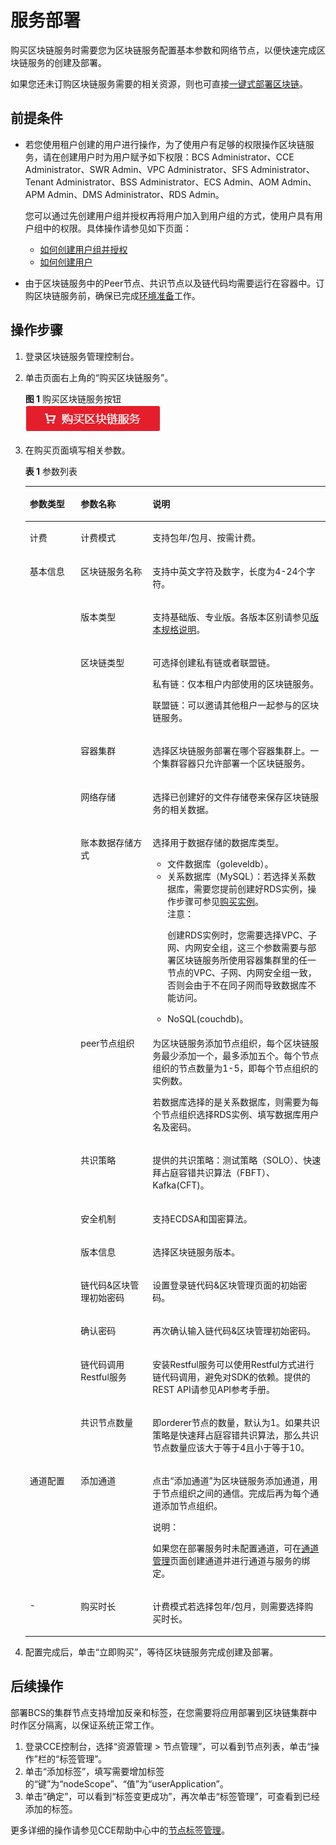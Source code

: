 # 服务部署<a name="bcs_usermanual_0001"></a>

购买区块链服务时需要您为区块链服务配置基本参数和网络节点，以便快速完成区块链服务的创建及部署。

如果您还未订购区块链服务需要的相关资源，则也可直接[一键式部署区块链](https://support.huaweicloud.com/qs-bcs/bcs_qs_0002.html)。

## 前提条件<a name="section4742631010333"></a>

-   若您使用租户创建的用户进行操作，为了使用户有足够的权限操作区块链服务，请在创建用户时为用户赋予如下权限：BCS Administrator、CCE Administrator、SWR Admin、VPC Administrator、SFS Administrator、Tenant Administrator、BSS Administrator、ECS Admin、AOM Admin、APM Admin、DMS Administrator、RDS Admin。

    您可以通过先创建用户组并授权再将用户加入到用户组的方式，使用户具有用户组中的权限。具体操作请参见如下页面：

    -   [如何创建用户组并授权](https://support.huaweicloud.com/usermanual-iam/zh-cn_topic_0046611269.html)
    -   [如何创建用户](https://support.huaweicloud.com/usermanual-iam/zh-cn_topic_0046611303.html)

-   由于区块链服务中的Peer节点、共识节点以及链代码均需要运行在容器中。订购区块链服务前，确保已完成[环境准备](https://support.huaweicloud.com/qs-bcs/bcs_qs_0001.html)工作。

## 操作步骤<a name="section3821583010823"></a>

1.  登录区块链服务管理控制台。
2.  单击页面右上角的“购买区块链服务”。

    **图 1**  购买区块链服务按钮<a name="fig43311511153817"></a>  
    ![](figures/购买区块链服务按钮.png "购买区块链服务按钮")

3.  在购买页面填写相关参数。

    **表 1**  参数列表

    <a name="table30889701101225"></a>
    <table><thead align="left"><tr id="row24967194101225"><th class="cellrowborder" valign="top" width="16.98%" id="mcps1.2.4.1.1"><p id="p14582442101225"><a name="p14582442101225"></a><a name="p14582442101225"></a>参数类型</p>
    </th>
    <th class="cellrowborder" valign="top" width="23.93%" id="mcps1.2.4.1.2"><p id="p40327186101225"><a name="p40327186101225"></a><a name="p40327186101225"></a>参数名称</p>
    </th>
    <th class="cellrowborder" valign="top" width="59.089999999999996%" id="mcps1.2.4.1.3"><p id="p45276618101225"><a name="p45276618101225"></a><a name="p45276618101225"></a>说明</p>
    </th>
    </tr>
    </thead>
    <tbody><tr id="row25139502102547"><td class="cellrowborder" valign="top" width="16.98%" headers="mcps1.2.4.1.1 "><p id="p23033770102547"><a name="p23033770102547"></a><a name="p23033770102547"></a>计费</p>
    </td>
    <td class="cellrowborder" valign="top" width="23.93%" headers="mcps1.2.4.1.2 "><p id="p53796042102547"><a name="p53796042102547"></a><a name="p53796042102547"></a>计费模式</p>
    </td>
    <td class="cellrowborder" valign="top" width="59.089999999999996%" headers="mcps1.2.4.1.3 "><p id="p116414517282"><a name="p116414517282"></a><a name="p116414517282"></a>支持包年/包月、按需计费。</p>
    </td>
    </tr>
    <tr id="row4836379101225"><td class="cellrowborder" rowspan="14" valign="top" width="16.98%" headers="mcps1.2.4.1.1 "><p id="p56202447101225"><a name="p56202447101225"></a><a name="p56202447101225"></a>基本信息</p>
    </td>
    <td class="cellrowborder" valign="top" width="23.93%" headers="mcps1.2.4.1.2 "><p id="p56104359101225"><a name="p56104359101225"></a><a name="p56104359101225"></a>区块链服务名称</p>
    </td>
    <td class="cellrowborder" valign="top" width="59.089999999999996%" headers="mcps1.2.4.1.3 "><p id="p48159244101225"><a name="p48159244101225"></a><a name="p48159244101225"></a>支持中英文字符及数字，长度为4-24个字符。</p>
    </td>
    </tr>
    <tr id="row456051213910"><td class="cellrowborder" valign="top" headers="mcps1.2.4.1.1 "><p id="p18560111213911"><a name="p18560111213911"></a><a name="p18560111213911"></a>版本类型</p>
    </td>
    <td class="cellrowborder" valign="top" headers="mcps1.2.4.1.2 "><p id="p185602012173919"><a name="p185602012173919"></a><a name="p185602012173919"></a>支持基础版、专业版。各版本区别请参见<a href="https://support.huaweicloud.com/productdesc-bcs/bcs_productdesc_0007.html" target="_blank" rel="noopener noreferrer">版本规格说明</a>。</p>
    </td>
    </tr>
    <tr id="row153267106514"><td class="cellrowborder" valign="top" headers="mcps1.2.4.1.1 "><p id="p6326191019517"><a name="p6326191019517"></a><a name="p6326191019517"></a>区块链类型</p>
    </td>
    <td class="cellrowborder" valign="top" headers="mcps1.2.4.1.2 "><p id="p1652853218462"><a name="p1652853218462"></a><a name="p1652853218462"></a>可选择创建私有链或者联盟链。</p>
    <p id="p9698103015478"><a name="p9698103015478"></a><a name="p9698103015478"></a>私有链：仅本租户内部使用的区块链服务。</p>
    <p id="p13182172614711"><a name="p13182172614711"></a><a name="p13182172614711"></a>联盟链：可以邀请其他租户一起参与的区块链服务。</p>
    </td>
    </tr>
    <tr id="row30780014101225"><td class="cellrowborder" valign="top" headers="mcps1.2.4.1.1 "><p id="p17105524101225"><a name="p17105524101225"></a><a name="p17105524101225"></a>容器集群</p>
    </td>
    <td class="cellrowborder" valign="top" headers="mcps1.2.4.1.2 "><p id="p43370175101225"><a name="p43370175101225"></a><a name="p43370175101225"></a>选择区块链服务部署在哪个容器集群上。一个集群容器只允许部署一个区块链服务。</p>
    </td>
    </tr>
    <tr id="row15130231163243"><td class="cellrowborder" valign="top" headers="mcps1.2.4.1.1 "><p id="p17589209163243"><a name="p17589209163243"></a><a name="p17589209163243"></a>网络存储</p>
    </td>
    <td class="cellrowborder" valign="top" headers="mcps1.2.4.1.2 "><p id="p15439848163243"><a name="p15439848163243"></a><a name="p15439848163243"></a>选择已创建好的文件存储卷来保存区块链服务的相关数据。</p>
    </td>
    </tr>
    <tr id="row999521893618"><td class="cellrowborder" valign="top" headers="mcps1.2.4.1.1 "><p id="p1710111916364"><a name="p1710111916364"></a><a name="p1710111916364"></a>账本数据存储方式</p>
    </td>
    <td class="cellrowborder" valign="top" headers="mcps1.2.4.1.2 "><p id="p171041953611"><a name="p171041953611"></a><a name="p171041953611"></a>选择用于数据存储的数据库类型。</p>
    <a name="ul54511737143920"></a><a name="ul54511737143920"></a><ul id="ul54511737143920"><li>文件数据库（goleveldb）。</li><li>关系数据库（MySQL）：若选择关系数据库，需要您提前创建好RDS实例，操作步骤可参见<a href="https://support.huaweicloud.com/qs-rds/zh-cn_topic_0046585334.html" target="_blank" rel="noopener noreferrer">购买实例</a>。<div class="notice" id="note1570351015499"><a name="note1570351015499"></a><a name="note1570351015499"></a><span class="noticetitle"> 注意： </span><div class="noticebody"><p id="p67037101494"><a name="p67037101494"></a><a name="p67037101494"></a>创建RDS实例时，您需要选择VPC、子网、内网安全组，这三个参数需要与部署区块链服务所使用容器集群里的任一节点的VPC、子网、内网安全组一致，否则会由于不在同子网而导致数据库不能访问。</p>
    </div></div>
    </li><li>NoSQL(couchdb)。</li></ul>
    </td>
    </tr>
    <tr id="row54787259101225"><td class="cellrowborder" valign="top" headers="mcps1.2.4.1.1 "><p id="p24136878101225"><a name="p24136878101225"></a><a name="p24136878101225"></a>peer节点组织</p>
    </td>
    <td class="cellrowborder" valign="top" headers="mcps1.2.4.1.2 "><p id="p8930122101225"><a name="p8930122101225"></a><a name="p8930122101225"></a>为区块链服务添加节点组织，每个区块链服务最少添加一个，最多添加五个。每个节点组织的节点数量为1-5，即每个节点组织的实例数。</p>
    <p id="p3264131284017"><a name="p3264131284017"></a><a name="p3264131284017"></a>若数据库选择的是关系数据库，则需要为每个节点组织选择RDS实例、填写数据库用户名及密码。</p>
    </td>
    </tr>
    <tr id="row13262242101225"><td class="cellrowborder" valign="top" headers="mcps1.2.4.1.1 "><p id="p40483158101225"><a name="p40483158101225"></a><a name="p40483158101225"></a>共识策略</p>
    </td>
    <td class="cellrowborder" valign="top" headers="mcps1.2.4.1.2 "><p id="p16609192814411"><a name="p16609192814411"></a><a name="p16609192814411"></a>提供的共识策略：测试策略（SOLO）、快速拜占庭容错共识算法（FBFT）、Kafka(CFT)。</p>
    </td>
    </tr>
    <tr id="row51431240101225"><td class="cellrowborder" valign="top" headers="mcps1.2.4.1.1 "><p id="p40701004142629"><a name="p40701004142629"></a><a name="p40701004142629"></a>安全机制</p>
    </td>
    <td class="cellrowborder" valign="top" headers="mcps1.2.4.1.2 "><p id="p8447055142629"><a name="p8447055142629"></a><a name="p8447055142629"></a>支持ECDSA和国密算法。</p>
    </td>
    </tr>
    <tr id="row16244066142629"><td class="cellrowborder" valign="top" headers="mcps1.2.4.1.1 "><p id="p3635234416031"><a name="p3635234416031"></a><a name="p3635234416031"></a>版本信息</p>
    </td>
    <td class="cellrowborder" valign="top" headers="mcps1.2.4.1.2 "><p id="p5885875316031"><a name="p5885875316031"></a><a name="p5885875316031"></a>选择区块链服务版本。</p>
    </td>
    </tr>
    <tr id="row4601311116031"><td class="cellrowborder" valign="top" headers="mcps1.2.4.1.1 "><p id="p3527643134110"><a name="p3527643134110"></a><a name="p3527643134110"></a>链代码&amp;区块管理初始密码</p>
    </td>
    <td class="cellrowborder" valign="top" headers="mcps1.2.4.1.2 "><p id="p1952774311414"><a name="p1952774311414"></a><a name="p1952774311414"></a>设置登录链代码&amp;区块管理页面的初始密码。</p>
    </td>
    </tr>
    <tr id="row182339774316"><td class="cellrowborder" valign="top" headers="mcps1.2.4.1.1 "><p id="p10619127174218"><a name="p10619127174218"></a><a name="p10619127174218"></a>确认密码</p>
    </td>
    <td class="cellrowborder" valign="top" headers="mcps1.2.4.1.2 "><p id="p96196784220"><a name="p96196784220"></a><a name="p96196784220"></a>再次确认输入链代码&amp;区块管理初始密码。</p>
    </td>
    </tr>
    <tr id="row644017536166"><td class="cellrowborder" valign="top" headers="mcps1.2.4.1.1 "><p id="p124407532169"><a name="p124407532169"></a><a name="p124407532169"></a>链代码调用Restful服务</p>
    </td>
    <td class="cellrowborder" valign="top" headers="mcps1.2.4.1.2 "><p id="p1440165341611"><a name="p1440165341611"></a><a name="p1440165341611"></a>安装Restful服务可以使用Restful方式进行链代码调用，避免对SDK的依赖。提供的REST API请参见API参考手册。</p>
    </td>
    </tr>
    <tr id="row761912764210"><td class="cellrowborder" valign="top" headers="mcps1.2.4.1.1 "><p id="p17000946101225"><a name="p17000946101225"></a><a name="p17000946101225"></a>共识节点数量</p>
    </td>
    <td class="cellrowborder" valign="top" headers="mcps1.2.4.1.2 "><p id="p34899374101225"><a name="p34899374101225"></a><a name="p34899374101225"></a>即orderer节点的数量，默认为1。如果共识策略是快速拜占庭容错共识算法，那么共识节点数量应该大于等于4且小于等于10。</p>
    </td>
    </tr>
    <tr id="row45658910101225"><td class="cellrowborder" valign="top" width="16.98%" headers="mcps1.2.4.1.1 "><p id="p7384191101225"><a name="p7384191101225"></a><a name="p7384191101225"></a>通道配置</p>
    </td>
    <td class="cellrowborder" valign="top" width="23.93%" headers="mcps1.2.4.1.2 "><p id="p61248593101225"><a name="p61248593101225"></a><a name="p61248593101225"></a>添加通道</p>
    </td>
    <td class="cellrowborder" valign="top" width="59.089999999999996%" headers="mcps1.2.4.1.3 "><p id="p62188987101225"><a name="p62188987101225"></a><a name="p62188987101225"></a>点击“添加通道”为区块链服务添加通道，用于节点组织之间的通信。完成后再为每个通道添加节点组织。</p>
    <div class="note" id="note1186583113237"><a name="note1186583113237"></a><a name="note1186583113237"></a><span class="notetitle"> 说明： </span><div class="notebody"><p id="p323817335203"><a name="p323817335203"></a><a name="p323817335203"></a>如果您在部署服务时未配置通道，可在<a href="https://support.huaweicloud.com/usermanual-bcs/bcs_usermanual_0004.html" target="_blank" rel="noopener noreferrer">通道管理</a>页面创建通道并进行通道与服务的绑定。</p>
    </div></div>
    </td>
    </tr>
    <tr id="row113205479408"><td class="cellrowborder" valign="top" width="16.98%" headers="mcps1.2.4.1.1 "><p id="p4320114764020"><a name="p4320114764020"></a><a name="p4320114764020"></a>-</p>
    </td>
    <td class="cellrowborder" valign="top" width="23.93%" headers="mcps1.2.4.1.2 "><p id="p117170167435"><a name="p117170167435"></a><a name="p117170167435"></a>购买时长</p>
    </td>
    <td class="cellrowborder" valign="top" width="59.089999999999996%" headers="mcps1.2.4.1.3 "><p id="p65844467103430"><a name="p65844467103430"></a><a name="p65844467103430"></a>计费模式若选择包年/包月，则需要选择购买时长。</p>
    </td>
    </tr>
    </tbody>
    </table>

4.  配置完成后，单击“立即购买”，等待区块链服务完成创建及部署。

## 后续操作<a name="section81291214158"></a>

部署BCS的集群节点支持增加反亲和标签，在您需要将应用部署到区块链集群中时作区分隔离，以保证系统正常工作。

1.  登录CCE控制台，选择“资源管理 \> 节点管理”，可以看到节点列表，单击“操作”栏的“标签管理”。
2.  单击“添加标签”，填写需要增加标签的“键”为“nodeScope”、“值”为“userApplication”。
3.  单击“确定”，可以看到“标签变更成功”，再次单击“标签管理”，可查看到已经添加的标签。

更多详细的操作请参见CCE帮助中心中的[节点标签管理](https://support.huaweicloud.com/usermanual-cce/cce_01_0004.html)。

